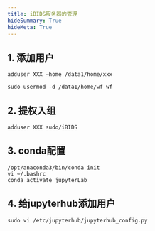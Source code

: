 ```yaml
---
title: iBIDS服务器的管理
hideSummary: True
hideMeta: True
---
```


## 1. 添加用户

`adduser XXX —home /data1/home/xxx`

`sudo usermod -d /data1/home/wf wf`

## 2. 提权入组
`adduser XXX sudo/iBIDS`

## 3. conda配置
```shell
/opt/anaconda3/bin/conda init
vi ~/.bashrc 
conda activate jupyterLab
```
## 4. 给jupyterhub添加用户
`sudo vi /etc/jupyterhub/jupyterhub_config.py`
